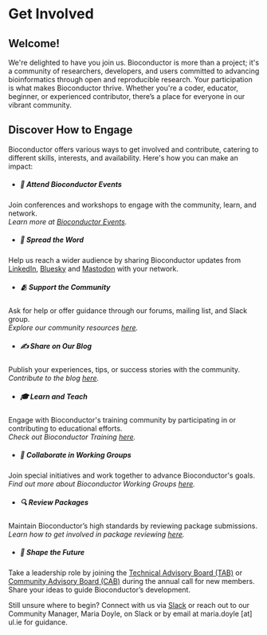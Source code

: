 # Get Involved

## Welcome!
We're delighted to have you join us. Bioconductor is more than a project; it's a community of researchers, developers, and users committed to advancing bioinformatics through open and reproducible research. Your participation is what makes Bioconductor thrive. Whether you're a coder, educator, beginner, or experienced contributor, there’s a place for everyone in our vibrant community.


## Discover How to Engage
Bioconductor offers various ways to get involved and contribute, catering to different skills, interests, and availability. Here's how you can make an impact:

- ##### 🎉 Attend Bioconductor Events
Join conferences and workshops to engage with the community, learn, and network.\
*Learn more at [Bioconductor Events](/help/events/).*

- ##### 📢 Spread the Word
Help us reach a wider audience by sharing Bioconductor updates from [LinkedIn](https://www.linkedin.com/company/bioconductor/), [Bluesky](https://bsky.app/profile/bioconductor.bsky.social) and [Mastodon](https://genomic.social/@bioconductor) with your network.

- ##### 🫂 Support the Community
Ask for help or offer guidance through our forums, mailing list, and Slack group.\
*Explore our community resources [here](/help/).* 

- ##### ✍️ Share on Our Blog
Publish your experiences, tips, or success stories with the community.\
*Contribute to the blog [here](https://blog.bioconductor.org/).* 

- ##### 🎓 Learn and Teach
Engage with Bioconductor's training community by participating in or contributing to educational efforts.\
*Check out Bioconductor Training [here](https://training.bioconductor.org/).*

- ##### 🤝 Collaborate in Working Groups
Join special initiatives and work together to advance Bioconductor's goals.\
*Find out more about Bioconductor Working Groups [here](https://workinggroups.bioconductor.org/).*

<!--
# Add when page is ready

- ##### 💻 Contribute Code
Improve existing projects or develop new ones to enhance Bioconductor.\
*Explore opportunities for coding contributions here.*
-->

- ##### 🔍 Review Packages
Maintain Bioconductor’s high standards by reviewing package submissions.\
*Learn how to get involved in package reviewing [here](https://www.bioconductor.org/about/package-reviewers/).* 

- ##### 🌟 Shape the Future
Take a leadership role by joining the [Technical Advisory Board (TAB)](https://www.bioconductor.org/about/technical-advisory-board/) or [Community Advisory Board (CAB)](https://www.bioconductor.org/about/community-advisory-board/) during the annual call for new members. Share your ideas to guide Bioconductor’s development.

Still unsure where to begin? Connect with us via [Slack](https://slack.bioconductor.org/) or reach out to our Community Manager, Maria Doyle, on Slack or by email at maria.doyle \[at\] ul.ie for guidance.
